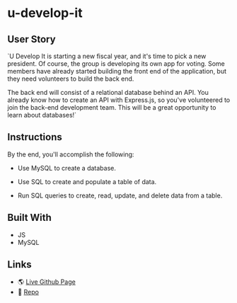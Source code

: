 # u-develop-it

## User Story
`U Develop It is starting a new fiscal year, and it's time to pick a new president. Of course, the group is developing its own app for voting. Some members have already started building the front end of the application, but they need volunteers to build the back end.

The back end will consist of a relational database behind an API. You already know how to create an API with Express.js, so you've volunteered to join the back-end development team. This will be a great opportunity to learn about databases!`

## Instructions
By the end, you'll accomplish the following:

* Use MySQL to create a database.

* Use SQL to create and populate a table of data.

* Run SQL queries to create, read, update, and delete data from a table.

## Built With
* JS
* MySQL

## Links
* 🌎 [Live Github Page](https://git.heroku.com/murmuring-bastion-49339.git/)
* 💾 [Repo](https://github.com/gallolopez1/zookeepr/)
